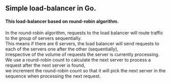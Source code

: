 ## Simple load-balancer in Go.
#### This load-balancer based on round-robin algorithm. 
In the round-robin algorithm, requests to the load balancer will route traffic to the group of servers sequentially.<br /> 
This means if there are 6 servers, the load balancer will send requests to each of the servers one after the other (sequentially),<br />
irrespective of the volume of requests the server is currently processing.<br />
We use a round-robin count to calculate the next server to process a request after the next server is found, <br />
we increment the round-robin count so that it will pick the next server in the sequence when processing the next request. <br />